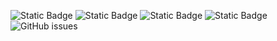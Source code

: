 ![Static Badge](https://img.shields.io/badge/blacklists-61-000000) ![Static Badge](https://img.shields.io/badge/blacklisted-3021758-cc0000) ![Static Badge](https://img.shields.io/badge/whitelisted-2251-00CC00) ![Static Badge](https://img.shields.io/badge/streaming_blacklist-28107-000000) ![GitHub issues](https://img.shields.io/github/issues/fabriziosalmi/blacklists)
